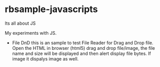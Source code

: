 # rbsample-javascripts
Its all about JS 

My experiments with JS.

- File DnD
this is an sample to test File Reader for Drag and Drop file. Open the HTML in browser (html5) drag and drop file/image,
the file name and size will be displayed and then alert display file bytes. If image it dispalys image as well.
